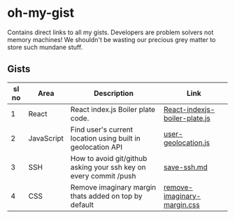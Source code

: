 # oh-my-gist
Contains direct links to all my gists. Developers are problem solvers not memory machines! We shouldn't be wasting our precious grey matter to store such mundane stuff. 


## Gists 
|sl no| Area | Description | Link |
|-----|------|--------------|-----|
|1    | React|React index.js Boiler plate code.|[React-indexjs-boiler-plate.js](https://gist.github.com/shashankkatte/d6bd6e125e88bcf983aafffba23b59a8)|
|2    |JavaScript|Find user's current location using built in geolocation API|[user-geolocation.js](https://gist.github.com/shashankkatte/130ece8e09b148851e9507be9015582e)|
|3    | SSH  | How to avoid git/github asking your ssh key on every commit /push |[save-ssh.md](https://gist.github.com/shashankkatte/31f6e345d80d47a4190643548cb4c0fd)|
|4    | CSS  | Remove imaginary margin thats added on top by default | [remove-imaginary-margin.css](https://gist.github.com/shashankkatte/3a72e068437effb875a512bb0bcbc70b)|
